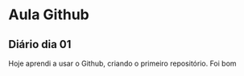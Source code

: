 # Aula Github

## Diário dia 01

Hoje aprendi a usar o Github, criando o primeiro repositório.
Foi bom 
